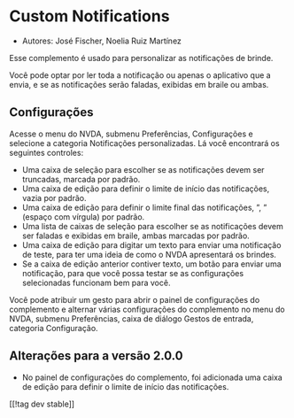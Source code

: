 # Custom Notifications #

*	Autores: José Fischer, Noelia Ruiz Martínez

Esse complemento é usado para personalizar as notificações de brinde.

Você pode optar por ler toda a notificação ou apenas o aplicativo que a
envia, e se as notificações serão faladas, exibidas em braile ou ambas.

## Configurações ##

Acesse o menu do NVDA, submenu Preferências, Configurações e selecione a
categoria Notificações personalizadas. Lá você encontrará os seguintes
controles:

* Uma caixa de seleção para escolher se as notificações devem ser truncadas,
  marcada por padrão.
* Uma caixa de edição para definir o limite de início das notificações,
  vazia por padrão.
* Uma caixa de edição para definir o limite final das notificações, ”, ”
  (espaço com vírgula) por padrão.
* Uma lista de caixas de seleção para escolher se as notificações devem ser
  faladas e exibidas em braile, ambas marcadas por padrão.
* Uma caixa de edição para digitar um texto para enviar uma notificação de
  teste, para ter uma ideia de como o NVDA apresentará os brindes.
* Se a caixa de edição anterior contiver texto, um botão para enviar uma
  notificação, para que você possa testar se as configurações selecionadas
  funcionam bem para você.

Você pode atribuir um gesto para abrir o painel de configurações do
complemento e alternar várias configurações do complemento no menu do NVDA,
submenu Preferências, caixa de diálogo Gestos de entrada, categoria
Configuração.

## Alterações para a versão 2.0.0 ##

* No painel de configurações do complemento, foi adicionada uma caixa de
  edição para definir o limite de início das notificações.

[[!tag dev stable]]
